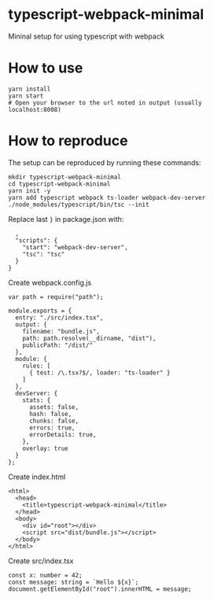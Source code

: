 
# typescript-webpack-minimal
Mininal setup for using typescript with webpack

# How to use

```
yarn install
yarn start
# Open your browser to the url noted in output (usually localhost:8008)
```

# How to reproduce

The setup can be reproduced by running these commands:

```
mkdir typescript-webpack-minimal
cd typescript-webpack-minimal
yarn init -y
yarn add typescript webpack ts-loader webpack-dev-server
./node_modules/typescript/bin/tsc --init
```

Replace last `}` in package.json with:
```
  ,
  "scripts": {
    "start": "webpack-dev-server",
    "tsc": "tsc"
  }
}
```

Create webpack.config.js
```
var path = require("path");

module.exports = {
  entry: "./src/index.tsx",
  output: {
    filename: "bundle.js",
    path: path.resolve(__dirname, "dist"),
    publicPath: "/dist/"
  },
  module: {
    rules: [
      { test: /\.tsx?$/, loader: "ts-loader" }
    ]
  },
  devServer: {
    stats: {
      assets: false,
      hash: false,
      chunks: false,
      errors: true,
      errorDetails: true,
    },
    overlay: true
  }
};
```

Create index.html
```
<html>
  <head>
    <title>typescript-webpack-minimal</title>
  </head>
  <body>
    <div id="root"></div>
    <script src="dist/bundle.js"></script>
  </body>
</html>
```

Create src/index.tsx
```
const x: number = 42;
const message: string = `Hello ${x}`;
document.getElementById("root").innerHTML = message;
```
